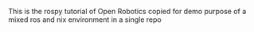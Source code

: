 This is the rospy tutorial of Open Robotics copied for demo purpose of a mixed ros and nix environment in a single repo
